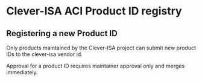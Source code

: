 # Clever-ISA ACI Product ID registry

## Registering a new Product ID

Only products maintained by the Clever-ISA project can submit new product IDs to the clever-isa vendor id.

Approval for a product ID requires maintainer approval only and merges immediately.